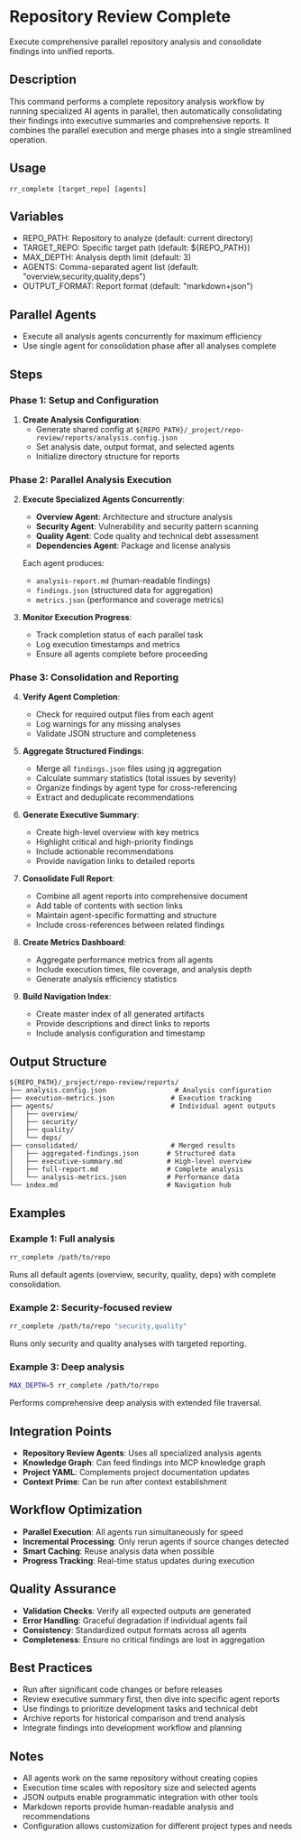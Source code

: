 # Repository Review Complete

Execute comprehensive parallel repository analysis and consolidate findings into unified reports.

## Description
This command performs a complete repository analysis workflow by running specialized AI agents in parallel, then automatically consolidating their findings into executive summaries and comprehensive reports. It combines the parallel execution and merge phases into a single streamlined operation.

## Usage
`rr_complete [target_repo] [agents]`

## Variables
- REPO_PATH: Repository to analyze (default: current directory)
- TARGET_REPO: Specific target path (default: ${REPO_PATH})
- MAX_DEPTH: Analysis depth limit (default: 3)
- AGENTS: Comma-separated agent list (default: "overview,security,quality,deps")
- OUTPUT_FORMAT: Report format (default: "markdown+json")

## Parallel Agents
- Execute all analysis agents concurrently for maximum efficiency
- Use single agent for consolidation phase after all analyses complete

## Steps

### Phase 1: Setup and Configuration
1. **Create Analysis Configuration**:
   - Generate shared config at `${REPO_PATH}/_project/repo-review/reports/analysis.config.json`
   - Set analysis date, output format, and selected agents
   - Initialize directory structure for reports

### Phase 2: Parallel Analysis Execution
2. **Execute Specialized Agents Concurrently**:
   - **Overview Agent**: Architecture and structure analysis
   - **Security Agent**: Vulnerability and security pattern scanning
   - **Quality Agent**: Code quality and technical debt assessment  
   - **Dependencies Agent**: Package and license analysis
   
   Each agent produces:
   - `analysis-report.md` (human-readable findings)
   - `findings.json` (structured data for aggregation)
   - `metrics.json` (performance and coverage metrics)

3. **Monitor Execution Progress**:
   - Track completion status of each parallel task
   - Log execution timestamps and metrics
   - Ensure all agents complete before proceeding

### Phase 3: Consolidation and Reporting
4. **Verify Agent Completion**:
   - Check for required output files from each agent
   - Log warnings for any missing analyses
   - Validate JSON structure and completeness

5. **Aggregate Structured Findings**:
   - Merge all `findings.json` files using jq aggregation
   - Calculate summary statistics (total issues by severity)
   - Organize findings by agent type for cross-referencing
   - Extract and deduplicate recommendations

6. **Generate Executive Summary**:
   - Create high-level overview with key metrics
   - Highlight critical and high-priority findings
   - Include actionable recommendations
   - Provide navigation links to detailed reports

7. **Consolidate Full Report**:
   - Combine all agent reports into comprehensive document
   - Add table of contents with section links
   - Maintain agent-specific formatting and structure
   - Include cross-references between related findings

8. **Create Metrics Dashboard**:
   - Aggregate performance metrics from all agents
   - Include execution times, file coverage, and analysis depth
   - Generate analysis efficiency statistics

9. **Build Navigation Index**:
   - Create master index of all generated artifacts
   - Provide descriptions and direct links to reports
   - Include analysis configuration and timestamp

## Output Structure
```
${REPO_PATH}/_project/repo-review/reports/
├── analysis.config.json                 # Analysis configuration
├── execution-metrics.json              # Execution tracking
├── agents/                             # Individual agent outputs
│   ├── overview/
│   ├── security/
│   ├── quality/
│   └── deps/
├── consolidated/                       # Merged results
│   ├── aggregated-findings.json       # Structured data
│   ├── executive-summary.md           # High-level overview
│   ├── full-report.md                 # Complete analysis
│   └── analysis-metrics.json          # Performance data
└── index.md                           # Navigation hub
```

## Examples

### Example 1: Full analysis
```bash
rr_complete /path/to/repo
```
Runs all default agents (overview, security, quality, deps) with complete consolidation.

### Example 2: Security-focused review
```bash
rr_complete /path/to/repo "security,quality"
```
Runs only security and quality analyses with targeted reporting.

### Example 3: Deep analysis
```bash
MAX_DEPTH=5 rr_complete /path/to/repo
```
Performs comprehensive deep analysis with extended file traversal.

## Integration Points
- **Repository Review Agents**: Uses all specialized analysis agents
- **Knowledge Graph**: Can feed findings into MCP knowledge graph
- **Project YAML**: Complements project documentation updates
- **Context Prime**: Can be run after context establishment

## Workflow Optimization
- **Parallel Execution**: All agents run simultaneously for speed
- **Incremental Processing**: Only rerun agents if source changes detected
- **Smart Caching**: Reuse analysis data when possible
- **Progress Tracking**: Real-time status updates during execution

## Quality Assurance
- **Validation Checks**: Verify all expected outputs are generated
- **Error Handling**: Graceful degradation if individual agents fail
- **Consistency**: Standardized output formats across all agents
- **Completeness**: Ensure no critical findings are lost in aggregation

## Best Practices
- Run after significant code changes or before releases
- Review executive summary first, then dive into specific agent reports
- Use findings to prioritize development tasks and technical debt
- Archive reports for historical comparison and trend analysis
- Integrate findings into development workflow and planning

## Notes
- All agents work on the same repository without creating copies
- Execution time scales with repository size and selected agents
- JSON outputs enable programmatic integration with other tools
- Markdown reports provide human-readable analysis and recommendations
- Configuration allows customization for different project types and needs